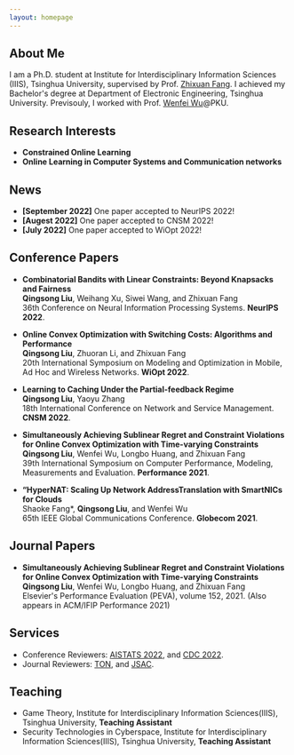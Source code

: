 ```yaml
---
layout: homepage
---
```


## About Me

I am a Ph.D. student at Institute for Interdisciplinary Information Sciences (IIIS), Tsinghua University, supervised by Prof. [Zhixuan Fang](https://people.iiis.tsinghua.edu.cn/~fang/). I achieved my Bachelor's degree at Department of Electronic Engineering, Tsinghua University. Previsouly, I worked with Prof. [Wenfei Wu](https://wenfei-wu.github.io/)@PKU.


## Research Interests

- **Constrained Online Learning**
- **Online Learning in Computer Systems and Communication networks**

## News

- **[September 2022]** One paper accepted to NeurIPS 2022!
- **[Augest 2022]** One paper accepted to CNSM 2022!
- **[July 2022]** One paper accepted to WiOpt 2022!


## Conference Papers

- **Combinatorial Bandits with Linear Constraints: Beyond Knapsacks and Fairness**
  <br>
  **Qingsong Liu**, Weihang Xu, Siwei Wang, and Zhixuan Fang
  <br>
  36th Conference on Neural Information Processing Systems. **NeurIPS 2022**.

- **Online Convex Optimization with Switching Costs: Algorithms and Performance**
  <br>
  **Qingsong Liu**, Zhuoran Li, and Zhixuan Fang
  <br>
  20th International Symposium on Modeling and Optimization in Mobile, Ad Hoc and Wireless Networks. **WiOpt 2022**.

- **Learning to Caching Under the Partial-feedback Regime**
  <br>
  **Qingsong Liu**, Yaoyu Zhang
  <br>
  18th International Conference on Network and Service Management. **CNSM 2022**.
  
- **Simultaneously Achieving Sublinear Regret and Constraint Violations for Online Convex Optimization with Time-varying Constraints**
  <br>
  **Qingsong Liu**, Wenfei Wu, Longbo Huang, and Zhixuan Fang
  <br>
  39th International Symposium on Computer Performance, Modeling, Measurements and Evaluation. **Performance 2021**.
  
- **“HyperNAT: Scaling Up Network AddressTranslation with SmartNICs for Clouds**
  <br>
  Shaoke Fang*, **Qingsong Liu**, and Wenfei Wu
  <br>
  65th IEEE Global Communications Conference. **Globecom 2021**.
  
## Journal Papers

- **Simultaneously Achieving Sublinear Regret and Constraint Violations for Online Convex Optimization with Time-varying Constraints**
  <br>
  **Qingsong Liu**, Wenfei Wu, Longbo Huang, and Zhixuan Fang
  <br>
  Elsevier's Performance Evaluation (PEVA), volume 152, 2021. (Also appears in ACM/IFIP Performance 2021)

## Services

- Conference Reviewers: [AISTATS 2022](https://virtual.aistats.org/), and [CDC 2022](https://cdc2022.ieeecss.org/).
- Journal Reviewers: [TON](https://newslab.ece.ohio-state.edu/ton/), and [JSAC](https://www.comsoc.org/publications/journals/ieee-jsac).

## Teaching

- Game Theory, Institute for Interdisciplinary Information Sciences(IIIS), Tsinghua University, **Teaching Assistant**
- Security Technologies in Cyberspace, Institute for Interdisciplinary Information Sciences(IIIS), Tsinghua University, **Teaching Assistant**
